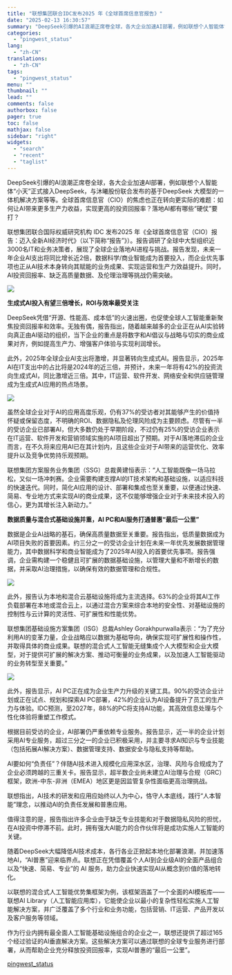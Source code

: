 ```yaml
---
title: "联想集团联合IDC发布2025 年《全球首席信息官报告》"
date: "2025-02-13 16:30:57"
summary: "DeepSeek引爆的AI浪潮正席卷全球，各大企业加速AI部署，例如联想个人智能体“小天”正式接入D..."
categories:
  - "pingwest_status"
lang:
  - "zh-CN"
translations:
  - "zh-CN"
tags:
  - "pingwest_status"
menu: ""
thumbnail: ""
lead: ""
comments: false
authorbox: false
pager: true
toc: false
mathjax: false
sidebar: "right"
widgets:
  - "search"
  - "recent"
  - "taglist"
---
```


DeepSeek引爆的AI浪潮正席卷全球，各大企业加速AI部署，例如联想个人智能体“小天”正式接入DeepSeek，与沐曦股份联合发布的基于DeepSeek 大模型的一体机解决方案等等。全球首席信息官（CIO）的焦虑也正在转向更实际的难题：如何让AI带来更多生产力收益，实现更高的投资回报率？落地AI都有哪些“硬仗”要打？

联想集团联合国际权威研究机构 IDC 发布2025 年《全球首席信息官（CIO）报告：迈入全新AI经济时代》（以下简称“报告”》）。报告调研了全球中大型组织近3000名IT和业务决策者，展现了全球企业落地AI进程与挑战。报告发现，未来一年企业AI支出将同比增长近2倍，数据科学/商业智能成为首要投入，而企业优先事项也正从AI技术本身转向其赋能的业务成果、实现运营和生产力效益提升。同时，AI投资回报率、缺乏高质量数据、及伦理治理等挑战仍需突破。

![](https://cdn.pingwest.com/portal/2025/02/13/portal/2025/02/13/45iS5EX47p6DE31PJXa8FfhS2Hf_9BD3?x-oss-process=style/article-body)

**生成式AI投入有望三倍增长，ROI与效率最受关注**

DeepSeek凭借“开源、性能高、成本低”的火速出圈，也促使全球人工智能重新聚焦投资回报率和效率。无独有偶，报告指出，随着越来越多的企业正在从AI实验转向真正由AI驱动的组织，当下企业的重点是将数字和AI倡议与战略与切实的商业成果对齐，例如提高生产力、增强客户体验与实现利润增长。

此外，2025年全球企业AI支出将激增，并显著转向生成式AI。报告显示，2025年AI在IT支出中的占比将是2024年的近三倍，并预计，未来一年将有42%的投资流向生成式AI，同比激增近三倍。其中，IT运营、软件开发、网络安全和供应链管理成为生成式AI应用的热点场景。

![](https://cdn.pingwest.com/portal/2025/02/13/portal/2025/02/13/2pfT7y5Wm_1d9rWBQSRKiT69wA7CGY3x?x-oss-process=style/article-body)

虽然全球企业对于AI的应用高度乐观，仍有37%的受访者对其能够产生的价值持怀疑或保留态度，不明确的ROI、数据隐私及伦理风险成为主要顾虑。尽管有一半的受访企业已部署AI，但大多数仍处于早期阶段，不过仍有25%的受访企业表示在IT运营、软件开发和营销领域实施的AI项目超出了预期。对于AI落地滞后的企业而言，在不久将来应用AI已在其计划内，且这些企业对于AI带来的运营优化、效率提升以及竞争优势持乐观预期。

联想集团方案服务业务集团（SSG）总裁黄建恒表示：“人工智能既像一场马拉松，又似一场冲刺赛。企业需要构建支撑AI的IT技术架构和基础设施，以适应科技的快速迭代。同时，简化AI应用的设计、部署和集成也至关重要，以便通过快速、简易、专业地方式来实现AI的商业成果，这不仅能够增强企业对于未来技术投入的信心，更为其增长注入新动力。”

**数据质量与混合式基础设施并重，AI PC和AI服务打通普惠“最后一公里”**

数据是企业AI战略的基石，确保高质量数据至关重要。报告指出，低质量数据成为AI项目失败的首要因素。约三分之一的受访企业计划在未来一年优先发展数据管理能力，其中数据科学和商业智能成为了2025年AI投入的首要优先事项。报告强调，企业需构建一个稳健且可扩展的数据基础设施，以管理大量和不断增长的数据，并采取AI治理措施，以确保有效的数据管理和合规性。

![](https://cdn.pingwest.com/portal/2025/02/13/portal/2025/02/13/znwE7hTZKpXs7Yd37T3Me4T9AhzBAEB3?x-oss-process=style/article-body)

此外，报告认为本地和混合云基础设施将成为主流选择。63%的企业将其AI工作负载部署在本地或混合云上，以通过混合方案来综合本地的安全性、对基础设施的控制性与云计算的灵活性、可扩展性和性能优势。

联想集团基础设施方案集团（ISG）总裁Ashley Gorakhpurwalla表示：“为了充分利用AI的变革力量，企业战略应以数据为基础导向，确保实现可扩展性和操作性，并取得具体的商业成果。联想的混合式人工智能无缝集成个人大模型和企业大模型，对于提供可扩展的解决方案、推动可衡量的业务成果，以及加速人工智能驱动的业务转型至关重要。”

![](https://cdn.pingwest.com/portal/2025/02/13/portal/2025/02/13/4Qa47r9tKFPNsFZ7rER6WR7mp7b433N7?x-oss-process=style/article-body)

此外，报告显示，AI PC正在成为企业生产力升级的关键工具。90%的受访企业计划或正在试点、规划和探索AI PC部署，42%的企业认为AI设备提升了员工的生产力与体验。IDC预测，至2027年，88%的PC将支持AI功能，其高效信息处理与个性化体验将重塑工作模式。

根据目前受访的企业，AI部署仍严重依赖专业服务。报告显示，近一半的企业计划采用AI专业服务，超过三分之一的企业已积极采用，并主要寻求AI知识与专业技能（包括拓展AI解决方案）、数据管理支持、数据安全与隐私支持等帮助。

AI要如何“负责任”？伴随AI技术进入规模化应用深水区，治理、风险与合规成为了企业必须跨越的三重关卡。报告显示，超半数企业尚未建立AI治理与合规（GRC）框架，欧洲-中东-非洲（EMEA）地区更是因监管复杂性面临更高治理挑战。

联想指出，AI技术的研发和应用应始终以人为中心，恪守人本底线，践行“人本智能”理念，以推动AI的负责任发展和普惠应用。

值得注意的是，报告指出许多企业由于缺乏专业技能和对于数据隐私风险的担忧，在AI投资中停滞不前。此时，拥有强大AI能力的合作伙伴将是成功实施人工智能的关键。

随着DeepSeek大幅降低AI技术成本，各行各业正掀起本地化部署浪潮，并加速落地AI，“AI普惠”迎来临界点。联想正在凭借覆盖个人AI到企业级AI的全面产品组合以及“快速、简易、专业”的 AI 服务，助力企业快速实现AI从概念到价值的落地转化。

以联想的混合式人工智能优势集框架为例，该框架涵盖了一个全面的AI模板库——联想AI Library（人工智能应用库），它能使企业以最小的复杂性轻松实施人工智能解决方案，并广泛覆盖了多个行业和业务功能，包括营销、IT运营、产品开发以及客户服务等领域。

作为行业内拥有最全面人工智能基础设施组合的企业之一，联想还提供了超过165个经过验证的AI垂直解决方案。这些解决方案可以通过联想的全球专业服务进行部署，从而帮助企业充分释放投资回报率，实现AI普惠的“最后一公里”。

[pingwest_status](https://www.pingwest.com/w/302315)
